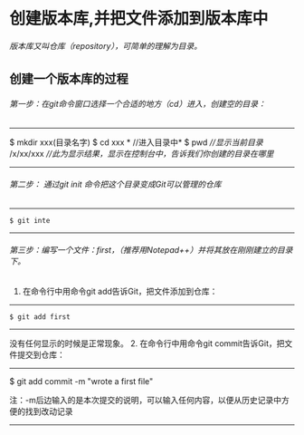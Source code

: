 # 创建版本库,并把文件添加到版本库中
###### 版本库又叫仓库（repository），可简单的理解为目录。
## 创建一个版本库的过程
###### 第一步：在git命令窗口选择一个合适的地方（cd）进入，创建空的目录：

------------



$ mkdir xxx(目录名字)
$ cd xxx   * //进入目录中*
$ pwd *//显示当前目录*
/x/xx/xxx *//此为显示结果，显示在控制台中，告诉我们你创建的目录在哪里*

------------


###### 第二步： 通过git init 命令把这个目录变成Git可以管理的仓库

------------
```
$ git inte
```

------------
###### 第三步：编写一个文件：first，（推荐用Notepad++）并将其放在刚刚建立的目录下。
1. 在命令行中用命令git add告诉Git，把文件添加到仓库：

------------

```
$ git add first
```

------------

没有任何显示的时候是正常现象。
2. 在命令行中用命令git commit告诉Git，把文件提交到仓库：

------------
$ git add commit -m "wrote a first file"

注：-m后边输入的是本次提交的说明，可以输入任何内容，以便从历史记录中方便的找到改动记录

------------









